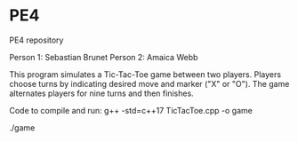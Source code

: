 # PE4
PE4 repository

Person 1: Sebastian Brunet
Person 2: Amaica Webb

This program simulates a Tic-Tac-Toe game between two players. Players choose turns by indicating desired move and marker ("X" or "O"). The game alternates players for nine turns and then finishes. 

Code to compile and run:
g++ -std=c++17 TicTacToe.cpp -o game 

./game

